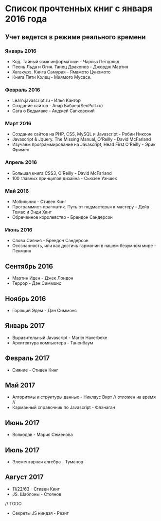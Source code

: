 # Список прочтенных книг с января 2016 года
## Учет ведется в режиме реального времени


### Январь 2016

+ Код. Тайный язык информатики - Чарльз Петцольд
+ Песнь Льда и Огня. Танец Драконов - Джордж Мартин
+ Хагакурэ. Книга Самурая - Ямамото Цунэмото
+ Книга Пяти Колец - Миямото Мусаси.

### Февраль 2016

+ Learn.javascript.ru - Илья Кантор
+ Создание сайтов - Анар Бабаев(SeoPult.ru)
+ Сага о Ведьмаке - Анджей Сапковский

### Март 2016

+ Создание сайтов на PHP, CSS, MySQL и Javascript - Робин Никсон
+ Javascript & Jquery. The Missing Manual, O'Reilly - David McFarland
+ Изучаем программирование на Javascript, Head First O'Reilly - Эрик Фримен


### Апрель 2016

+ Большая книга CSS3, O'Reilly - David McFarland
+ 100 главных принципов дизайна - Сьюзен Уэншек

### Май 2016

+ Мобильник - Стивен Кинг
+ Программист-прагматик. Путь от подмастерья к мастеру - Дейв Томас и Энди Хант
+ Обреченное королевство - Брендон Сандерсон

### Июнь 2016

+ Слова Сияния - Брендон Сандерсон
+ Осознанность, или как достичь гармонии в нашем безумном мире - Пенманн

## Сентябрь 2016

+ Мартин Иден - Джек Лондон
+ Террор - Дэн Симмонс

## Ноябрь 2016

+ Горящий Эдем - Дэн Симмонс

## Январь 2017

+ Выразительный Javascript - Marijn Haverbeke
+ Архитектура компьютера - Таненбаум

## Февраль 2017

+ Сияние - Стивен Кинг

## Май 2017

+ Алгоритмы и структуры данных - Никлаус Вирт // отложен на время //
+ Карманный справочник по Javascript - Флэнаган

## Июнь 2017

+ Волкодав - Мария Семенова

## Июль 2017

+ Элементарная алгебра - Туманов

## Август 2017
+ 11/22/63 - Стивен Кинг
+ JS. Шаблоны - Стоянов

// TODO
+ Секреты JS ниндзя - Резиг

